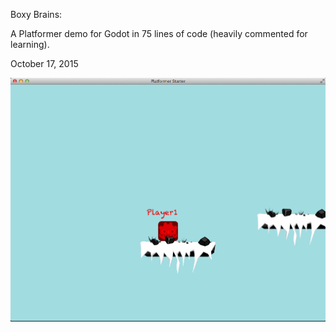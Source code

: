 Boxy Brains:

A Platformer demo for Godot in 75 lines of code (heavily commented for learning).

October 17, 2015

![](platformer.png)
